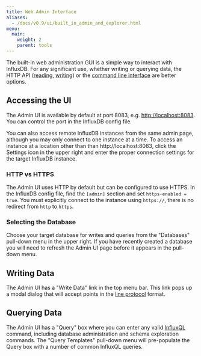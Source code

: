 ```yaml
---
title: Web Admin Interface
aliases:
  - /docs/v0.9/ui/built_in_admin_and_explorer.html
menu:
  main:
    weight: 2
    parent: tools
---
```


The built-in web administration GUI is a simple way to interact with InfluxDB. For any significant use, whether writing or querying data, the HTTP API ([reading](../guides/querying_data.html), [writing](../guides/writing_data.html)) or the [command line interface](shell.html) are better options.

## Accessing the UI

The Admin UI is available by default at port 8083, e.g. [http://localhost:8083](http://localhost:8083). You can control the port in the InfluxDB config file. 

You can also access remote InfluxDB instances from the same admin page, although you may only connect to one instance at a time. To access an instance at a location other than than http://localhost:8083, click the Settings icon in the upper right and enter the proper connection settings for the target InfluxDB instance.

### HTTP vs HTTPS

The Admin UI uses HTTP by default but can be configured to use HTTPS. In the InfluxDB config file, find the `[admin]` section and set `https-enabled = true`. You must explicitly connect to the instance using `https://`, there is no redirect from `http` to `https`.


### Selecting the Database

Choose your target database for writes and queries from the "Databases" pull-down menu in the upper right. If you have recently created a database you will need to refresh the Admin UI page before it appears in the pull-down menu.

## Writing Data

The Admin UI has a "Write Data" link in the top menu bar. This link pops up a modal dialog that will accept points in the [line protocol](../write_protocols/line.html) format.

## Querying Data

The Admin UI has a "Query" box where you can enter any valid [InfluxQL](../query_language/spec.html) command, including database administration and schema exploration commands. The "Query Templates" pull-down menu will pre-populate the Query box with a number of common InfluxQL queries.
